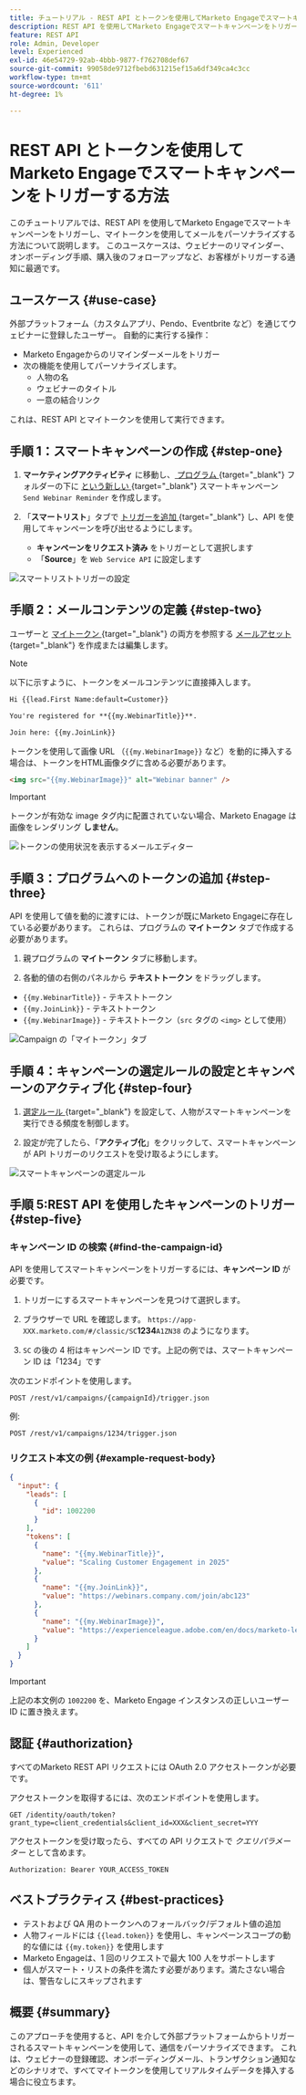 ```yaml
---
title: チュートリアル - REST API とトークンを使用してMarketo Engageでスマートキャンペーンをトリガーする方法
description: REST API を使用してMarketo Engageでスマートキャンペーンをトリガーにし、マイトークンを使用してメールをパーソナライズする方法を説明します。
feature: REST API
role: Admin, Developer
level: Experienced
exl-id: 46e54729-92ab-4bbb-9877-f762708def67
source-git-commit: 99058de9712fbebd631215ef15a6df349ca4c3cc
workflow-type: tm+mt
source-wordcount: '611'
ht-degree: 1%

---
```


# REST API とトークンを使用してMarketo Engageでスマートキャンペーンをトリガーする方法

このチュートリアルでは、REST API を使用してMarketo Engageでスマートキャンペーンをトリガーし、マイトークンを使用してメールをパーソナライズする方法について説明します。 このユースケースは、ウェビナーのリマインダー、オンボーディング手順、購入後のフォローアップなど、お客様がトリガーする通知に最適です。

## ユースケース {#use-case}

外部プラットフォーム（カスタムアプリ、Pendo、Eventbrite など）を通じてウェビナーに登録したユーザー。 自動的に実行する操作：

* Marketo Engageからのリマインダーメールをトリガー
* 次の機能を使用してパーソナライズします。
   * 人物の名
   * ウェビナーのタイトル
   * 一意の結合リンク

これは、REST API とマイトークンを使用して実行できます。

## 手順 1：スマートキャンペーンの作成 {#step-one}

1. **マーケティングアクティビティ** に移動し、[ プログラム ](https://experienceleague.adobe.com/ja/docs/marketo/using/product-docs/core-marketo-concepts/programs/creating-programs/understanding-programs){target="_blank"} フォルダーの下に [ という新しい ](https://experienceleague.adobe.com/en/docs/marketo/using/product-docs/core-marketo-concepts/smart-campaigns/understanding-smart-campaigns){target="_blank"} スマートキャンペーン `Send Webinar Reminder` を作成します。

1. 「**スマートリスト**」タブで [トリガーを追加 ](https://experienceleague.adobe.com/en/docs/marketo/using/product-docs/core-marketo-concepts/smart-campaigns/creating-a-smart-campaign/define-smart-list-for-smart-campaign-trigger){target="_blank"} し、API を使用してキャンペーンを呼び出せるようにします。

   * **キャンペーンをリクエスト済み** をトリガーとして選択します
   * 「**Source**」を `Web Service API` に設定します

![ スマートリストトリガーの設定 ](assets/trigger-smart-campaign-rest-api-1.png)

## 手順 2：メールコンテンツの定義 {#step-two}

ユーザーと [ マイトークン ](https://experienceleague.adobe.com/en/docs/marketo-developer/marketo/rest/assets/emails){target="_blank"} の両方を参照する [ メールアセット ](https://experienceleague.adobe.com/en/docs/marketo/using/product-docs/core-marketo-concepts/programs/tokens/managing-my-tokens){target="_blank"} を作成または編集します。

>[!NOTE]
>
>以下に示すように、トークンをメールコンテンツに直接挿入します。

```html
Hi {{lead.First Name:default=Customer}}

You're registered for **{{my.WebinarTitle}}**.

Join here: {{my.JoinLink}}
```

トークンを使用して画像 URL （`{{my.WebinarImage}}` など）を動的に挿入する場合は、トークンをHTML画像タグに含める必要があります。

```html
<img src="{{my.WebinarImage}}" alt="Webinar banner" />
```

>[!IMPORTANT]
>
>トークンが有効な image タグ内に配置されていない場合、Marketo Enagage は画像をレンダリング **しません**。

![ トークンの使用状況を表示するメールエディター ](assets/trigger-smart-campaign-rest-api-2.png)

## 手順 3：プログラムへのトークンの追加 {#step-three}

API を使用して値を動的に渡すには、トークンが既にMarketo Engageに存在している必要があります。 これらは、プログラムの **マイトークン** タブで作成する必要があります。

1. 親プログラムの **マイトークン** タブに移動します。

2. 各動的値の右側のパネルから **テキストトークン** をドラッグします。

* `{{my.WebinarTitle}}` - テキストトークン
* `{{my.JoinLink}}` - テキストトークン
* `{{my.WebinarImage}}` - テキストトークン（`src` タグの `<img>` として使用）

![Campaign の「マイトークン」タブ ](assets/trigger-smart-campaign-rest-api-3.png)

## 手順 4：キャンペーンの選定ルールの設定とキャンペーンのアクティブ化 {#step-four}

1. [ 選定ルール ](https://experienceleague.adobe.com/en/docs/marketo/using/product-docs/core-marketo-concepts/smart-campaigns/using-smart-campaigns/edit-qualification-rules-in-a-smart-campaign){target="_blank"} を設定して、人物がスマートキャンペーンを実行できる頻度を制御します。

1. 設定が完了したら、「**アクティブ化**」をクリックして、スマートキャンペーンが API トリガーのリクエストを受け取るようにします。

![ スマートキャンペーンの選定ルール ](assets/trigger-smart-campaign-rest-api-4.png)

## 手順 5:REST API を使用したキャンペーンのトリガー {#step-five}

### キャンペーン ID の検索 {#find-the-campaign-id}

API を使用してスマートキャンペーンをトリガーするには、**キャンペーン ID** が必要です。

1. トリガーにするスマートキャンペーンを見つけて選択します。

1. ブラウザーで URL を確認します。 `https://app-XXX.marketo.com/#/classic/SC`**1234**`A1ZN38` のようになります。

1. `SC` の後の 4 桁はキャンペーン ID です。上記の例では、スマートキャンペーン ID は「1234」です

次のエンドポイントを使用します。

```
POST /rest/v1/campaigns/{campaignId}/trigger.json
```

例:

```
POST /rest/v1/campaigns/1234/trigger.json
```

### リクエスト本文の例 {#example-request-body}

```json
{
  "input": {
    "leads": [
      {
        "id": 1002200
      }
    ],
    "tokens": [
      {
        "name": "{{my.WebinarTitle}}",
        "value": "Scaling Customer Engagement in 2025"
      },
      {
        "name": "{{my.JoinLink}}",
        "value": "https://webinars.company.com/join/abc123"
      },
      {
        "name": "{{my.WebinarImage}}",
        "value": "https://experienceleague.adobe.com/en/docs/marketo-learn/tutorials/events/media_1c6f338a518ada11550084c8ab3a6bbf554ff6eac.jpeg"
      }
    ]
  }
}
```

>[!IMPORTANT]
>
>上記の本文例の `1002200` を、Marketo Engage インスタンスの正しいユーザー ID に置き換えます。

## 認証 {#authorization}

すべてのMarketo REST API リクエストには OAuth 2.0 アクセストークンが必要です。

アクセストークンを取得するには、次のエンドポイントを使用します。

```
GET /identity/oauth/token?grant_type=client_credentials&client_id=XXX&client_secret=YYY
```

アクセストークンを受け取ったら、すべての API リクエストで _クエリパラメーター_ として含めます。

```
Authorization: Bearer YOUR_ACCESS_TOKEN
```

## ベストプラクティス {#best-practices}

* テストおよび QA 用のトークンへのフォールバック/デフォルト値の追加
* 人物フィールドには `{{lead.token}}` を使用し、キャンペーンスコープの動的な値には `{{my.token}}` を使用します
* Marketo Engageは、1 回のリクエストで最大 100 人をサポートします
* 個人がスマート・リストの条件を満たす必要があります。満たさない場合は、警告なしにスキップされます

## 概要 {#summary}

このアプローチを使用すると、API を介して外部プラットフォームからトリガーされるスマートキャンペーンを使用して、通信をパーソナライズできます。 これは、ウェビナーの登録確認、オンボーディングメール、トランザクション通知などのシナリオで、すべてマイトークンを使用してリアルタイムデータを挿入する場合に役立ちます。
